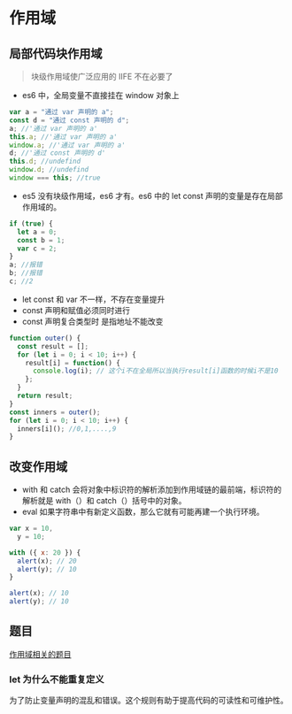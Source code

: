 <!--
 * @Author: 鱼小柔
 * @Date: 2020-11-07 21:02:17
 * @LastEditors: your name
 * @LastEditTime: 2021-04-06 23:07:07
 * @Description: file content
-->

# 作用域

## 局部代码块作用域

> 块级作用域使广泛应用的 IIFE 不在必要了

- es6 中，全局变量不直接挂在 window 对象上

```js
var a = "通过 var 声明的 a";
const d = "通过 const 声明的 d";
a; //'通过 var 声明的 a'
this.a; //'通过 var 声明的 a'
window.a; //'通过 var 声明的 a'
d; //'通过 const 声明的 d'
this.d; //undefind
window.d; //undefind
window === this; //true
```

- es5 没有块级作用域，es6 才有。es6 中的 let const 声明的变量是存在局部作用域的。

```js
if (true) {
  let a = 0;
  const b = 1;
  var c = 2;
}
a; //报错
b; //报错
c; //2
```

- let const 和 var 不一样，不存在变量提升
- const 声明和赋值必须同时进行
- const 声明复合类型时 是指地址不能改变

```js
function outer() {
  const result = [];
  for (let i = 0; i < 10; i++) {
    result[i] = function() {
      console.log(i); // 这个i不在全局所以当执行result[i]函数的时候i不是10
    };
  }
  return result;
}
const inners = outer();
for (let i = 0; i < 10; i++) {
  inners[i](); //0,1,....,9
}
```

## 改变作用域

- with 和 catch 会将对象中标识符的解析添加到作用域链的最前端，标识符的解析就是 with（）和 catch（）括号中的对象。
- eval 如果字符串中有新定义函数，那么它就有可能再建一个执行环境。

```js
var x = 10,
  y = 10;

with ({ x: 20 }) {
  alert(x); // 20
  alert(y); // 10
}

alert(x); // 10
alert(y); // 10
```


## 题目
[作用域相关的题目](https://blog.csdn.net/qq_32560473/article/details/79774565)
### let 为什么不能重复定义
为了防止变量声明的混乱和错误。这个规则有助于提高代码的可读性和可维护性。